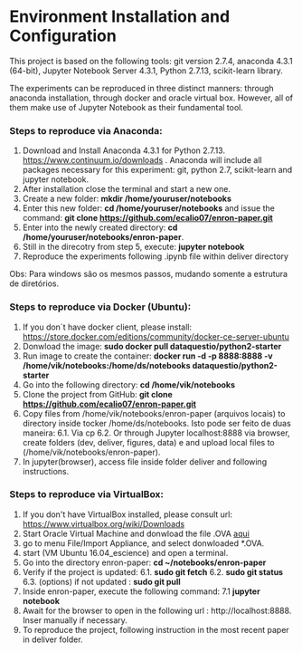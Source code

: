 # Environment Installation and Configuration

This project is based on the following tools: git version 2.7.4, anaconda 4.3.1 (64-bit), Jupyter Notebook Server 4.3.1, Python 2.7.13, scikit-learn library. 

The experiments can be reproduced in three distinct manners: through anaconda installation, through docker and oracle virtual box. However, all of them make use of Jupyter Notebook as their fundamental tool.

### Steps to reproduce via Anaconda:
1. Download and Install Anaconda 4.3.1 for Python 2.7.13. https://www.continuum.io/downloads . Anaconda will include all packages necessary for this experiment: git, python 2.7, scikit-learn and jupyter notebook.
2. After installation close the terminal and start a new one.
3. Create a new folder: **mkdir /home/youruser/notebooks**
4. Enter this new folder: **cd /home/youruser/notebooks** and issue the command: 
**git clone https://github.com/ecalio07/enron-paper.git**
5. Enter into the newly created directory: **cd /home/youruser/notebooks/enron-paper**.
6. Still in the direcotry from step 5, execute: **jupyter notebook**
7. Reproduce the experiments following .ipynb file within deliver directory

Obs: Para windows são os mesmos passos, mudando somente a estrutura de diretórios.


### Steps to reproduce via Docker (Ubuntu):
1. If you don´t have docker client, please install:
https://store.docker.com/editions/community/docker-ce-server-ubuntu
2. Donwload the image: **sudo docker pull dataquestio/python2-starter**
3. Run image to create the container: **docker run -d -p 8888:8888 -v /home/vik/notebooks:/home/ds/notebooks dataquestio/python2-starter**
4. Go into the following directory: **cd /home/vik/notebooks**
5. Clone the project from GitHub: **git clone https://github.com/ecalio07/enron-paper.git**
6. Copy files from /home/vik/notebooks/enron-paper (arquivos locais) to directory inside tocker /home/ds/notebooks. Isto pode ser feito de duas maneira:
6.1. Via  cp
6.2. Or through Jupyter localhost:8888 via browser, create folders (dev, deliver, figures, data) e and upload local files to (/home/vik/notebooks/enron-paper).
7. In jupyter(browser), access file inside folder deliver and following instructions.

 
### Steps to reproduce via VirtualBox:
1. If you don't have VirtualBox installed, please consult url:
https://www.virtualbox.org/wiki/Downloads
2. Start Oracle Virtual Machine and donwload the file .OVA [aqui](https://drive.google.com/file/d/0B4KJCoCOJkpGOEYwYWhPb18ySmM/view?usp=sharing)
3. go to menu File/Import Appliance, and select donwloaded *.OVA.
4. start  (VM Ubuntu 16.04_escience) and open a terminal.
5. Go into the directory enron-paper: **cd ~/notebooks/enron-paper**
6. Verify if the project is updated:
6.1. **sudo git fetch**
6.2. **sudo git status**
6.3. (options) if not updated : **sudo git pull**
7. Inside enron-paper, execute the following command:
7.1 **jupyter notebook**
8. Await for the browser to open in the following url : http://localhost:8888. Inser manually if necessary.
9. To reproduce the project, following instruction in the most recent paper in deliver folder.
